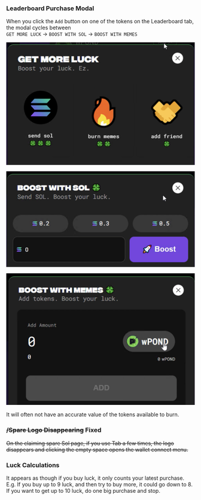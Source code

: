 ### Leaderboard Purchase Modal

When you click the `Add` button on one of the tokens on the Leaderboard tab, the modal cycles between\
`GET MORE LUCK` -> `BOOST WITH SOL` -> `BOOST WITH MEMES`

![getmoreluck](getmoreluck.png)

![getmoresol](getmoresol.png)

![boostwithmemes](boostwithmemes.png)

It will often not have an accurate value of the tokens available to burn.

### ~~/Spare Logo Disappearing~~ Fixed

~~On the claiming spare Sol page, if you use Tab a few times, the logo disappears and clicking the empty space opens the wallet connect menu.~~

<!-- ![spareone](spareone.png)

![sparetwo](sparetwo.png)

![spacethree](sparethree.png) -->

### Luck Calculations

It appears as though if you buy luck, it only counts your latest purchase.  E.g. If you buy up to 9 luck, and then try to buy more, it could go down to 8.  If you want to get up to 10 luck, do one big purchase and stop.